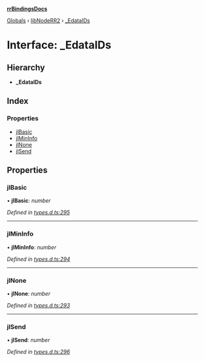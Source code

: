 **[rrBindingsDocs](../README.md)**

[Globals](../README.md) › [libNodeRR2](../modules/libnoderr2.md) › [_EdataIDs](libnoderr2._edataids.md)

# Interface: _EdataIDs

## Hierarchy

* **_EdataIDs**

## Index

### Properties

* [jlBasic](libnoderr2._edataids.md#jlbasic)
* [jlMinInfo](libnoderr2._edataids.md#jlmininfo)
* [jlNone](libnoderr2._edataids.md#jlnone)
* [jlSend](libnoderr2._edataids.md#jlsend)

## Properties

###  jlBasic

• **jlBasic**: *number*

*Defined in [types.d.ts:295](https://github.com/Novalis15/rrBindings/blob/33d8d78/nodeJS/win64/v6/types.d.ts#L295)*

___

###  jlMinInfo

• **jlMinInfo**: *number*

*Defined in [types.d.ts:294](https://github.com/Novalis15/rrBindings/blob/33d8d78/nodeJS/win64/v6/types.d.ts#L294)*

___

###  jlNone

• **jlNone**: *number*

*Defined in [types.d.ts:293](https://github.com/Novalis15/rrBindings/blob/33d8d78/nodeJS/win64/v6/types.d.ts#L293)*

___

###  jlSend

• **jlSend**: *number*

*Defined in [types.d.ts:296](https://github.com/Novalis15/rrBindings/blob/33d8d78/nodeJS/win64/v6/types.d.ts#L296)*